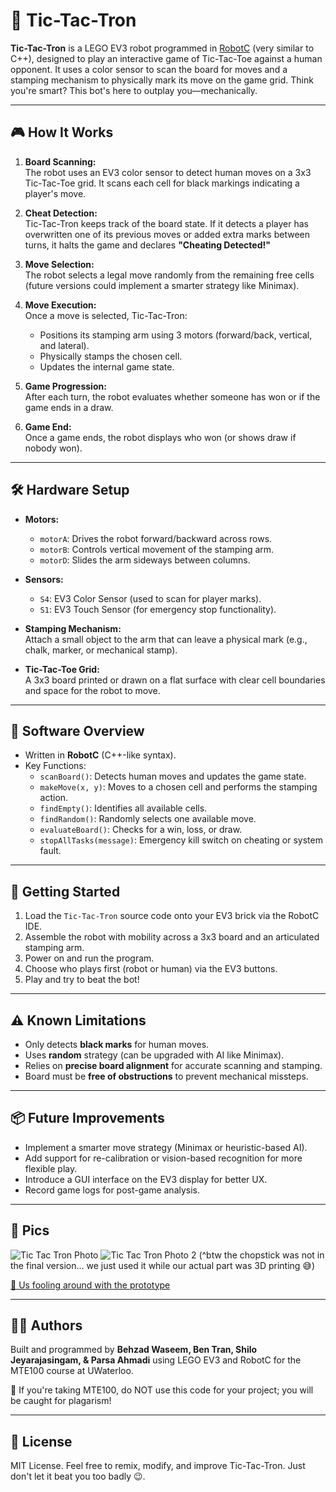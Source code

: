 # 🤖 Tic-Tac-Tron

**Tic-Tac-Tron** is a LEGO EV3 robot programmed in [RobotC](https://www.robotc.net/) (very similar to C++), designed to play an interactive game of Tic-Tac-Toe against a human opponent. It uses a color sensor to scan the board for moves and a stamping mechanism to physically mark its move on the game grid. Think you're smart? This bot's here to outplay you—mechanically.

---

## 🎮 How It Works

1. **Board Scanning:**  
   The robot uses an EV3 color sensor to detect human moves on a 3x3 Tic-Tac-Toe grid. It scans each cell for black markings indicating a player's move.

2. **Cheat Detection:**  
   Tic-Tac-Tron keeps track of the board state. If it detects a player has overwritten one of its previous moves or added extra marks between turns, it halts the game and declares **"Cheating Detected!"**

3. **Move Selection:**  
   The robot selects a legal move randomly from the remaining free cells (future versions could implement a smarter strategy like Minimax).

4. **Move Execution:**  
   Once a move is selected, Tic-Tac-Tron:
   - Positions its stamping arm using 3 motors (forward/back, vertical, and lateral).
   - Physically stamps the chosen cell.
   - Updates the internal game state.

5. **Game Progression:**  
   After each turn, the robot evaluates whether someone has won or if the game ends in a draw.


6. **Game End:**  
   Once a game ends, the robot displays who won (or shows draw if nobody won).

---

## 🛠️ Hardware Setup

- **Motors:**
  - `motorA`: Drives the robot forward/backward across rows.
  - `motorB`: Controls vertical movement of the stamping arm.
  - `motorD`: Slides the arm sideways between columns.

- **Sensors:**
  - `S4`: EV3 Color Sensor (used to scan for player marks).
  - `S1`: EV3 Touch Sensor (for emergency stop functionality).

- **Stamping Mechanism:**  
  Attach a small object to the arm that can leave a physical mark (e.g., chalk, marker, or mechanical stamp).

- **Tic-Tac-Toe Grid:**  
  A 3x3 board printed or drawn on a flat surface with clear cell boundaries and space for the robot to move.

---

## 🧠 Software Overview

- Written in **RobotC** (C++-like syntax).
- Key Functions:
  - `scanBoard()`: Detects human moves and updates the game state.
  - `makeMove(x, y)`: Moves to a chosen cell and performs the stamping action.
  - `findEmpty()`: Identifies all available cells.
  - `findRandom()`: Randomly selects one available move.
  - `evaluateBoard()`: Checks for a win, loss, or draw.
  - `stopAllTasks(message)`: Emergency kill switch on cheating or system fault.

---

## 🚀 Getting Started

1. Load the `Tic-Tac-Tron` source code onto your EV3 brick via the RobotC IDE.
2. Assemble the robot with mobility across a 3x3 board and an articulated stamping arm.
3. Power on and run the program.
4. Choose who plays first (robot or human) via the EV3 buttons.
5. Play and try to beat the bot!

---

## ⚠️ Known Limitations

- Only detects **black marks** for human moves.
- Uses **random** strategy (can be upgraded with AI like Minimax).
- Relies on **precise board alignment** for accurate scanning and stamping.
- Board must be **free of obstructions** to prevent mechanical missteps.

---

## 📦 Future Improvements

- Implement a smarter move strategy (Minimax or heuristic-based AI).
- Add support for re-calibration or vision-based recognition for more flexible play.
- Introduce a GUI interface on the EV3 display for better UX.
- Record game logs for post-game analysis.

---

## 📸 Pics

![Tic Tac Tron Photo](https://github.com/user-attachments/assets/86e4175e-8c26-473e-84bf-95300acbd6e6)
![Tic Tac Tron Photo 2](https://github.com/user-attachments/assets/50c49e09-6e9b-42e5-a3b5-90846127bf36)
(^btw the chopstick was not in the final version... we just used it while our actual part was 3D printing 😅)

[🤳 Us fooling around with the prototype](https://youtube.com/shorts/Xm68uUlmOJA?feature=share)

---

## 👨‍💻 Authors

Built and programmed by **Behzad Waseem, Ben Tran, Shilo Jeyarajasingam, & Parsa Ahmadi** using LEGO EV3 and RobotC for the MTE100 course at UWaterloo.

🚨 If you're taking MTE100, do NOT use this code for your project; you will be caught for plagarism!

---

## 📄 License

MIT License. Feel free to remix, modify, and improve Tic-Tac-Tron. Just don't let it beat you too badly 😉.
